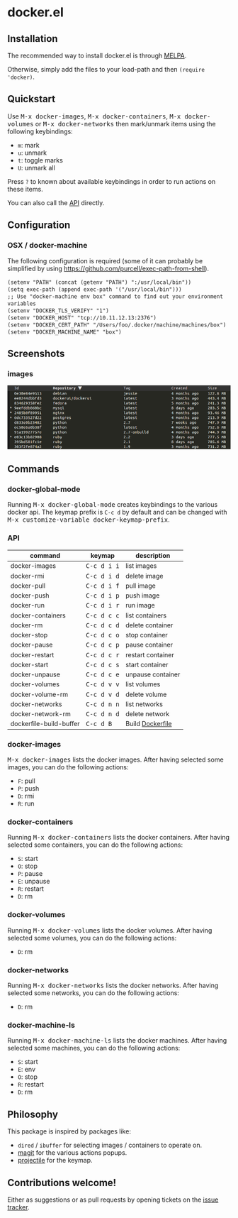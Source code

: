 # docker.el

## Installation

The recommended way to install docker.el is through [MELPA](https://github.com/milkypostman/melpa).

Otherwise, simply add the files to your load-path and then `(require 'docker)`.

## Quickstart

Use <kbd>M-x docker-images</kbd>, <kbd>M-x docker-containers</kbd>, <kbd>M-x docker-volumes</kbd> or <kbd>M-x docker-networks</kbd>
then mark/unmark items using the following keybindings:

- `m`: mark
- `u`: unmark
- `t`: toggle marks
- `U`: unmark all

Press `?` to known about available keybindings in order to run actions on these items.

You can also call the [API](#api) directly.

## Configuration

### OSX / docker-machine

The following configuration is required (some of it can probably be
simplified by using https://github.com/purcell/exec-path-from-shell).

``` elisp
(setenv "PATH" (concat (getenv "PATH") ":/usr/local/bin"))
(setq exec-path (append exec-path '("/usr/local/bin")))
;; Use "docker-machine env box" command to find out your environment variables
(setenv "DOCKER_TLS_VERIFY" "1")
(setenv "DOCKER_HOST" "tcp://10.11.12.13:2376")
(setenv "DOCKER_CERT_PATH" "/Users/foo/.docker/machine/machines/box")
(setenv "DOCKER_MACHINE_NAME" "box")
```

## Screenshots

### images

![docker.el screenshot](screenshots/images.png)

## Commands

### docker-global-mode

Running <kbd>M-x docker-global-mode</kbd> creates keybindings to the
various docker api. The keymap prefix is `C-c d` by default and can be
changed with <kbd>M-x customize-variable docker-keymap-prefix</kbd>.

### API

| command                      | keymap               | description                                                     |
|------------------------------|----------------------|-----------------------------------------------------------------|
| docker-images                | <kbd>C-c d i i</kbd> | list images                                                     |
| docker-rmi                   | <kbd>C-c d i d</kbd> | delete image                                                    |
| docker-pull                  | <kbd>C-c d i f</kbd> | pull image                                                      |
| docker-push                  | <kbd>C-c d i p</kbd> | push image                                                      |
| docker-run                   | <kbd>C-c d i r</kbd> | run image                                                       |
| docker-containers            | <kbd>C-c d c c</kbd> | list containers                                                 |
| docker-rm                    | <kbd>C-c d c d</kbd> | delete container                                                |
| docker-stop                  | <kbd>C-c d c o</kbd> | stop container                                                  |
| docker-pause                 | <kbd>C-c d c p</kbd> | pause container                                                 |
| docker-restart               | <kbd>C-c d c r</kbd> | restart container                                               |
| docker-start                 | <kbd>C-c d c s</kbd> | start container                                                 |
| docker-unpause               | <kbd>C-c d c e</kbd> | unpause container                                               |
| docker-volumes               | <kbd>C-c d v v</kbd> | list volumes                                                    |
| docker-volume-rm             | <kbd>C-c d v d</kbd> | delete volume                                                   |
| docker-networks              | <kbd>C-c d n n</kbd> | list networks                                                   |
| docker-network-rm            | <kbd>C-c d n d</kbd> | delete network                                                  |
| dockerfile-build-buffer      | <kbd>C-c d B</kbd>   | Build [Dockerfile](https://github.com/spotify/dockerfile-mode)  |

### docker-images

<kbd>M-x docker-images</kbd> lists the docker images.
After having selected some images, you can do the following actions:

- `F`: pull
- `P`: push
- `D`: rmi
- `R`: run

### docker-containers

Running <kbd>M-x docker-containers</kbd> lists the docker containers.
After having selected some containers, you can do the following actions:

* `S`: start
* `O`: stop
* `P`: pause
* `E`: unpause
* `R`: restart
* `D`: rm

### docker-volumes

Running <kbd>M-x docker-volumes</kbd> lists the docker volumes.
After having selected some volumes, you can do the following actions:

* `D`: rm

### docker-networks

Running <kbd>M-x docker-networks</kbd> lists the docker networks.
After having selected some networks, you can do the following actions:

* `D`: rm

### docker-machine-ls

Running <kbd>M-x docker-machine-ls</kbd> lists the docker machines.
After having selected some machines, you can do the following actions:

* `S`: start
* `E`: env
* `O`: stop
* `R`: restart
* `D`: rm

## Philosophy

This package is inspired by packages like:

- `dired` / `ibuffer` for selecting images / containers to operate on.
- [magit](https://github.com/magit/magit) for the various actions popups.
- [projectile](https://github.com/bbatsov/projectile) for the keymap.

## Contributions welcome!

Either as suggestions or as pull requests by opening tickets on the
[issue tracker](https://github.com/Silex/docker.el/issues).
